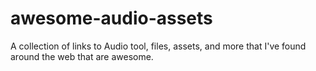 # awesome-audio-assets
A collection of links to Audio tool, files, assets, and more that I've found around the web that are awesome.
